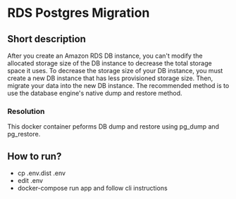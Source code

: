 # RDS Postgres Migration

## Short description

After you create an Amazon RDS DB instance, you can't modify the allocated storage size of the DB instance to decrease the total storage space it uses. To decrease the storage size of your DB instance, you must create a new DB instance that has less provisioned storage size. Then, migrate your data into the new DB instance. The recommended method is to use the database engine's native dump and restore method. 

### Resolution

This docker container peforms DB dump and restore using pg_dump and pg_restore.

## How to run?
- cp .env.dist .env
- edit .env
- docker-compose run app and follow cli instructions



